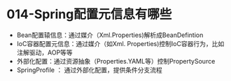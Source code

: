 # 014-Spring配置元信息有哪些

- Bean配置辕信息：通过媒介（Xml.Properties)解析成BeanDefintion
- IoC容器配置元信息：通过媒介（如Xml. Properties)控制IoC容器行为，比如注解驱动，AOP等等
- 外部化配置：通过资源抽象（Properties.YAML等）控制PropertySource
- SpringProfile ： 通过外部化配置，提供条件分支流程